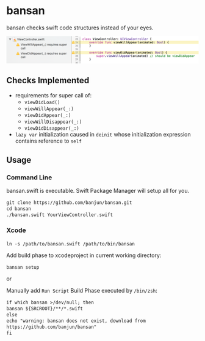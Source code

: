 bansan
======

bansan checks swift code structures instead of your eyes.

![xcode-integration](misc/xcode-integration.png)

## Checks Implemented

* requirements for super call of:
    * `viewDidLoad()`
    * `viewWillAppear(_:)`
    * `viewDidAppear(_:)`
    * `viewWillDisappear(_:)`
    * `viewDidDisappear(_:)`
* `lazy var` initialization caused in `deinit` whose initialization expression contains reference to `self`

## Usage

### Command Line

bansan.swift is executable.
Swift Package Manager will setup all for you.

```
git clone https://github.com/banjun/bansan.git
cd bansan
./bansan.swift YourViewController.swift
```

### Xcode

```
ln -s /path/to/bansan.swift /path/to/bin/bansan
```

Add build phase to xcodeproject in current working directory:

```
bansan setup
```

or

Manually add `Run Script` Build Phase executed by `/bin/zsh`:

```
if which bansan >/dev/null; then
bansan ${SRCROOT}/**/*.swift
else
echo "warning: bansan does not exist, download from https://github.com/banjun/bansan"
fi
```

